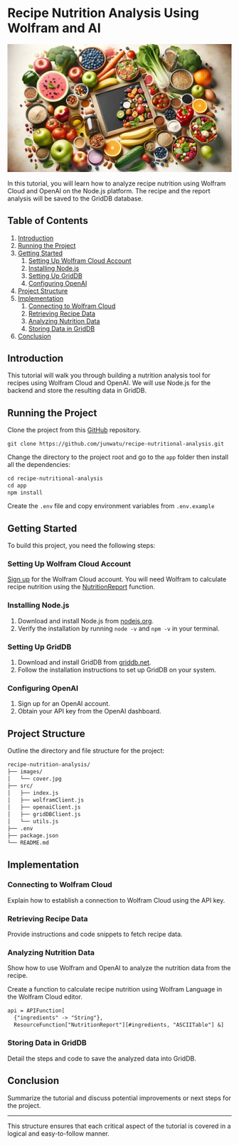 # Recipe Nutrition Analysis Using Wolfram and AI

![recipe nutrition analysis cover](images/cover.jpg)

In this tutorial, you will learn how to analyze recipe nutrition using Wolfram Cloud and OpenAI on the Node.js platform. The recipe and the report analysis will be saved to the GridDB database.

## Table of Contents

1. [Introduction](#introduction)
2. [Running the Project](#running-the-project)
3. [Getting Started](#getting-started)
    1. [Setting Up Wolfram Cloud Account](#setting-up-wolfram-cloud-account)
    2. [Installing Node.js](#installing-nodejs)
    3. [Setting Up GridDB](#setting-up-griddb)
    4. [Configuring OpenAI](#configuring-openai)
4. [Project Structure](#project-structure)
5. [Implementation](#implementation)
    1. [Connecting to Wolfram Cloud](#connecting-to-wolfram-cloud)
    2. [Retrieving Recipe Data](#retrieving-recipe-data)
    3. [Analyzing Nutrition Data](#analyzing-nutrition-data)
    4. [Storing Data in GridDB](#storing-data-in-griddb)
6. [Conclusion](#conclusion)

## Introduction

This tutorial will walk you through building a nutrition analysis tool for recipes using Wolfram Cloud and OpenAI. We will use Node.js for the backend and store the resulting data in GridDB.

## Running the Project

Clone the project from this [GitHub](https://github.com/junwatu/recipe-nutritional-analysis.git) repository.

```shell
git clone https://github.com/junwatu/recipe-nutritional-analysis.git
```

Change the directory to the project root and go to the `app` folder then install all the dependencies:

```shell
cd recipe-nutritional-analysis
cd app
npm install
```

Create the `.env` file and copy environment variables from `.env.example`

## Getting Started

To build this project, you need the following steps:

### Setting Up Wolfram Cloud Account

[Sign up](https://www.wolframcloud.com) for the Wolfram Cloud account. You will need Wolfram to calculate recipe nutrition using the [NutritionReport](https://resources.wolframcloud.com/FunctionRepository/resources/NutritionReport) function.

### Installing Node.js

1. Download and install Node.js from [nodejs.org](https://nodejs.org/).
2. Verify the installation by running `node -v` and `npm -v` in your terminal.

### Setting Up GridDB

1. Download and install GridDB from [griddb.net](https://griddb.net/).
2. Follow the installation instructions to set up GridDB on your system.

### Configuring OpenAI

1. Sign up for an OpenAI account.
2. Obtain your API key from the OpenAI dashboard.

## Project Structure

Outline the directory and file structure for the project:

```shell
recipe-nutrition-analysis/
├── images/
│   └── cover.jpg
├── src/
│   ├── index.js
│   ├── wolframClient.js
│   ├── openaiClient.js
│   ├── gridDBClient.js
│   └── utils.js
├── .env
├── package.json
└── README.md
```

## Implementation

### Connecting to Wolfram Cloud

Explain how to establish a connection to Wolfram Cloud using the API key.

### Retrieving Recipe Data

Provide instructions and code snippets to fetch recipe data.

### Analyzing Nutrition Data

Show how to use Wolfram and OpenAI to analyze the nutrition data from the recipe.

Create a function to calculate recipe nutrition using Wolfram Language in the Wolfram Cloud editor.

```wolfram
api = APIFunction[
  {"ingredients" -> "String"},
  ResourceFunction["NutritionReport"][#ingredients, "ASCIITable"] &]
```

### Storing Data in GridDB

Detail the steps and code to save the analyzed data into GridDB.

## Conclusion

Summarize the tutorial and discuss potential improvements or next steps for the project.

---

This structure ensures that each critical aspect of the tutorial is covered in a logical and easy-to-follow manner.
